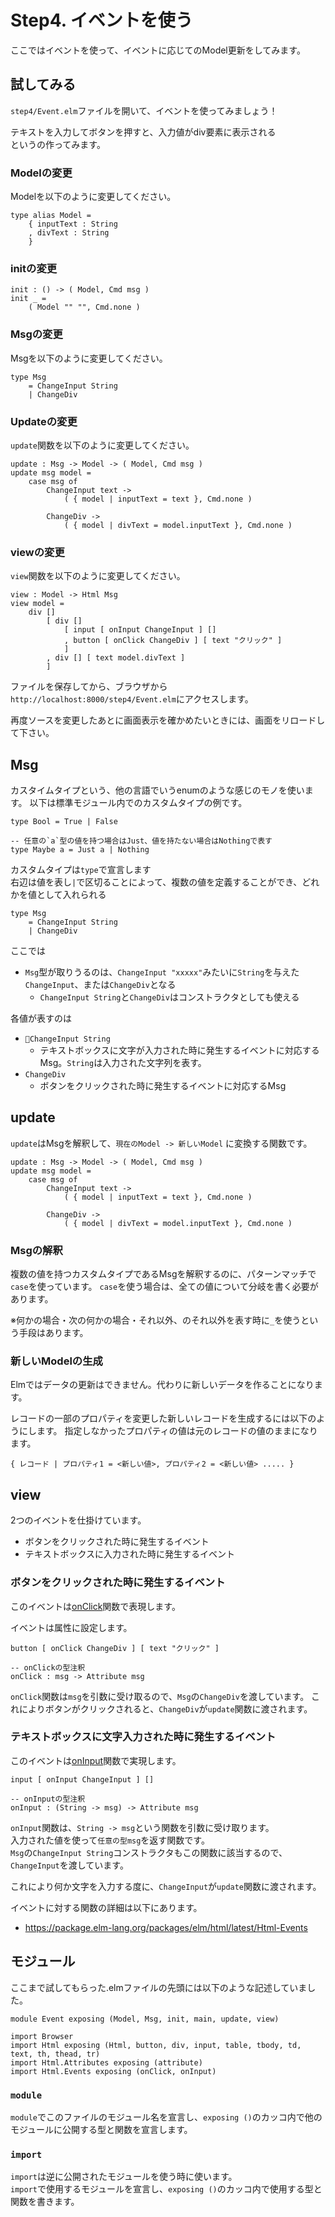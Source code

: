 # Step4. イベントを使う

ここではイベントを使って、イベントに応じてのModel更新をしてみます。

## 試してみる
`step4/Event.elm`ファイルを開いて、イベントを使ってみましょう！

テキストを入力してボタンを押すと、入力値がdiv要素に表示される  
というの作ってみます。

### Modelの変更
Modelを以下のように変更してください。

```
type alias Model =
    { inputText : String
    , divText : String
    }
```

### initの変更

```
init : () -> ( Model, Cmd msg )
init _ =
    ( Model "" "", Cmd.none )
```

### Msgの変更
Msgを以下のように変更してください。

```
type Msg
    = ChangeInput String
    | ChangeDiv
```

### Updateの変更
`update`関数を以下のように変更してください。

```
update : Msg -> Model -> ( Model, Cmd msg )
update msg model =
    case msg of
        ChangeInput text ->
            ( { model | inputText = text }, Cmd.none )

        ChangeDiv ->
            ( { model | divText = model.inputText }, Cmd.none )
```

### viewの変更

`view`関数を以下のように変更してください。

```
view : Model -> Html Msg
view model =
    div []
        [ div []
            [ input [ onInput ChangeInput ] []
            , button [ onClick ChangeDiv ] [ text "クリック" ]
            ]
        , div [] [ text model.divText ]
        ]
```

ファイルを保存してから、ブラウザから`http://localhost:8000/step4/Event.elm`にアクセスします。

再度ソースを変更したあとに画面表示を確かめたいときには、画面をリロードして下さい。

## Msg

カスタイムタイプという、他の言語でいうenumのような感じのモノを使います。
以下は標準モジュール内でのカスタムタイプの例です。

```
type Bool = True | False

-- 任意の`a`型の値を持つ場合はJust、値を持たない場合はNothingで表す
type Maybe a = Just a | Nothing
```

カスタムタイプは`type`で宣言します  
右辺は値を表し`|`で区切ることによって、複数の値を定義することができ、どれかを値として入れられる

```
type Msg
    = ChangeInput String
    | ChangeDiv
```

ここでは

- `Msg`型が取りうるのは、`ChangeInput "xxxxx"`みたいに`String`を与えた`ChangeInput`、または`ChangeDiv`となる
  - `ChangeInput String`と`ChangeDiv`はコンストラクタとしても使える

各値が表すのは

- `ChangeInput String`
  - テキストボックスに文字が入力された時に発生するイベントに対応するMsg。`String`は入力された文字列を表す。
- `ChangeDiv`
  - ボタンをクリックされた時に発生するイベントに対応するMsg

## update

`update`はMsgを解釈して、`現在のModel -> 新しいModel` に変換する関数です。

```
update : Msg -> Model -> ( Model, Cmd msg )
update msg model =
    case msg of
        ChangeInput text ->
            ( { model | inputText = text }, Cmd.none )

        ChangeDiv ->
            ( { model | divText = model.inputText }, Cmd.none )
```

### Msgの解釈
複数の値を持つカスタムタイプであるMsgを解釈するのに、パターンマッチで`case`を使っています。
`case`を使う場合は、全ての値について分岐を書く必要があります。

※何かの場合・次の何かの場合・それ以外、のそれ以外を表す時に`_`を使うという手段はあります。
            
### 新しいModelの生成
Elmではデータの更新はできません。代わりに新しいデータを作ることになります。

レコードの一部のプロパティを変更した新しいレコードを生成するには以下のようにします。
指定しなかったプロパティの値は元のレコードの値のままになります。

```
{ レコード | プロパティ1 = <新しい値>, プロパティ2 = <新しい値> ..... }
```

## view
2つのイベントを仕掛けています。

- ボタンをクリックされた時に発生するイベント
- テキストボックスに入力された時に発生するイベント

### ボタンをクリックされた時に発生するイベント 
このイベントは[onClick](https://package.elm-lang.org/packages/elm/html/latest/Html-Events#onClick)関数で表現します。

イベントは属性に設定します。

```
button [ onClick ChangeDiv ] [ text "クリック" ]
```

```
-- onClickの型注釈
onClick : msg -> Attribute msg
```

`onClick`関数は`msg`を引数に受け取るので、`Msg`の`ChangeDiv`を渡しています。
これによりボタンがクリックされると、`ChangeDiv`が`update`関数に渡されます。

### テキストボックスに文字入力された時に発生するイベント
このイベントは[onInput](https://package.elm-lang.org/packages/elm/html/latest/Html-Events#onInput)関数で実現します。

```
input [ onInput ChangeInput ] []
```

```
-- onInputの型注釈
onInput : (String -> msg) -> Attribute msg
```

`onInput`関数は、`String -> msg`という関数を引数に受け取ります。  
入力された値を使って`任意の型msg`を返す関数です。  
`Msg`の`ChangeInput String`コンストラクタもこの関数に該当するので、`ChangeInput`を渡しています。

これにより何か文字を入力する度に、`ChangeInput`が`update`関数に渡されます。

イベントに対する関数の詳細は以下にあります。

- https://package.elm-lang.org/packages/elm/html/latest/Html-Events


## モジュール

ここまで試してもらった.elmファイルの先頭には以下のような記述していました。

```
module Event exposing (Model, Msg, init, main, update, view)

import Browser
import Html exposing (Html, button, div, input, table, tbody, td, text, th, thead, tr)
import Html.Attributes exposing (attribute)
import Html.Events exposing (onClick, onInput)
```

### `module`
`module`でこのファイルのモジュール名を宣言し、`exposing ()`のカッコ内で他のモジュールに公開する型と関数を宣言します。

### `import`

`import`は逆に公開されたモジュールを使う時に使います。  
`import`で使用するモジュールを宣言し、`exposing ()`のカッコ内で使用する型と関数を書きます。
